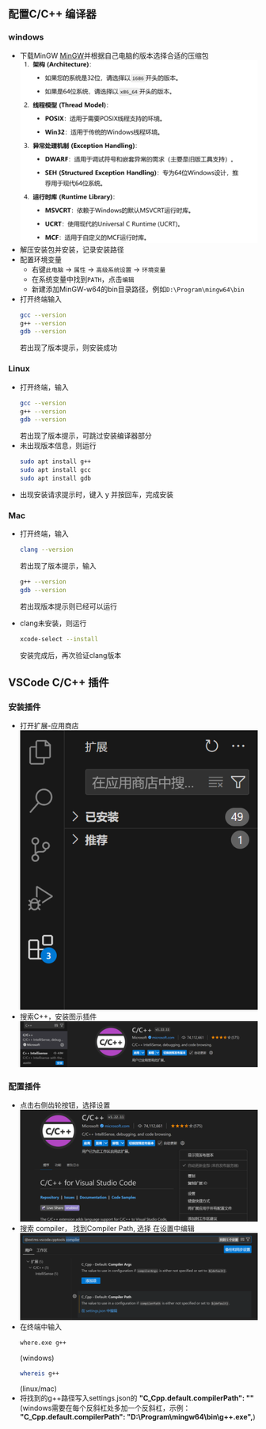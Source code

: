 ## 配置C/C++ 编译器

### windows

- 下载MinGW [MinGW](https://github.com/niXman/mingw-builds-binaries/releases)并根据自己电脑的版本选择合适的压缩包 ![version](assets/version.png)
- 解压安装包并安装，记录安装路径
- 配置环境变量
    - 右键`此电脑` -> `属性` -> `高级系统设置` -> `环境变量`
    - 在系统变量中找到`PATH`，点击`编辑`
    - 新建添加MinGW-w64的bin目录路径，例如`D:\Program\mingw64\bin`
- 打开终端输入
    ```bash 
    gcc --version
    g++ --version
    gdb --version
    ```
    若出现了版本提示，则安装成功

### Linux

- 打开终端，输入 
    ```bash 
    gcc --version
    g++ --version
    gdb --version
    ```
    若出现了版本提示，可跳过安装编译器部分
- 未出现版本信息，则运行
    ```bash
    sudo apt install g++
    sudo apt install gcc
    sudo apt install gdb
    ```
- 出现安装请求提示时，键入 y 并按回车，完成安装

### Mac

- 打开终端，输入 
    ```bash 
    clang --version
    ```
    若出现了版本提示，输入
    ```bash
    g++ --version
    gdb --version
    ```
    若出现版本提示则已经可以运行

- clang未安装，则运行
    ```bash
    xcode-select --install
    ```
    安装完成后，再次验证clang版本

## VSCode C/C++ 插件

### 安装插件

- 打开扩展-应用商店 ![应用商店](assets/CExtension.png)
- 搜索C++，安装图示插件 ![C/C++扩展](assets/CExtension2.png)

### 配置插件

- 点击右侧齿轮按钮，选择设置![设置](assets/Settings.png)
- 搜索 compiler， 找到Compiler Path, 选择 在设置中编辑![Path](assets/compiler.png)
- 在终端中输入
    ```bash
    where.exe g++
    ```
    (windows)
    ```bash
    whereis g++
    ```
    (linux/mac)
- 将找到的g++路径写入settings.json的 **"C_Cpp.default.compilerPath": ""** (windows需要在每个反斜杠处多加一个反斜杠，示例： **"C_Cpp.default.compilerPath": "D:\\Program\\mingw64\\bin\\g++.exe",**)
